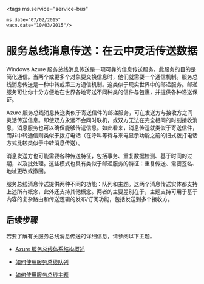 <properties
	pageTitle="服务总线消息传送概述 - Azure"
	description="服务总线消息传送：在云中灵活传送数据"
	services="service-bus"
	documentationCenter=".net"
	authors="djrosanova"
	manager="timlt"
	editor="mattshel"/>

<tags ms.service="service-bus"

	ms.date="07/02/2015"
	wacn.date="10/03/2015"/>


# 服务总线消息传送：在云中灵活传送数据

Windows Azure 服务总线消息传送是一项可靠的信息传送服务。此服务的目的是简化通信。当两个或更多个对象要交换信息时，他们就需要一个通信机制。服务总线消息传送是一种中转或第三方通信机制。这类似于现实世界中的邮递服务。邮递服务可让你十分方便地在世界各地寄送不同种类的信件与包裹，并提供各种递送保证。

Azure 服务总线消息传送类似于寄送信件的邮递服务，可在发送方与接收方之间灵活传送信息。即使双方永远不会同时联机，或双方无法在完全相同的时刻接收消息，消息服务也可以确保能够传送信息。如此看来，消息传送就类似于寄送信件，而非中转通信则类似于拨打电话（在呼叫等待与来电显示功能之前的旧式拨打电话方式比较类似于中转消息传送）。

消息发送方也可能需要各种传送特征，包括事务、重复数据检测、基于时间的过期，以及批处理。这些模式也具有类似于邮递服务的特征：重复传送、需要签名、地址更改或撤回。

服务总线消息传送提供两种不同的功能：队列和主题。这两个消息传送实体都支持上述所有概念，此外还支持其他概念。两者的主要差别在于，主题支持可用于基于内容的复杂路由和传送逻辑的发布/订阅功能，包括发送到多个接收方。

## 后续步骤

若要了解有关服务总线消息传送的详细信息，请参阅以下主题。

- [Azure 服务总线体系结构概述](/documentation/articles/fundamentals-service-bus-hybrid-solutions)

- [如何使用服务总线队列](/documentation/articles/service-bus-dotnet-how-to-use-queues)

- [如何使用服务总线主题](/documentation/articles/service-bus-dotnet-how-to-use-topics-subscriptions)

<!---HONumber=71-->